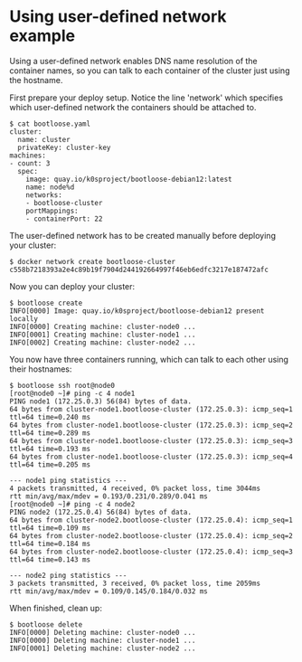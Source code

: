 <!--
SPDX-FileCopyrightText: 2019 Weaveworks Ltd.
SPDX-FileCopyrightText: 2023 bootloose authors
SPDX-License-Identifier: Apache-2.0
-->
# Using user-defined network example

Using a user-defined network enables DNS name resolution of the container names, so you can talk
to each container of the cluster just using the hostname.

First prepare your deploy setup. Notice the line 'network' which specifies which user-defined network the containers should be attached to.

```console
$ cat bootloose.yaml
cluster:
  name: cluster
  privateKey: cluster-key
machines:
- count: 3
  spec:
    image: quay.io/k0sproject/bootloose-debian12:latest
    name: node%d
    networks:
    - bootloose-cluster
    portMappings:
    - containerPort: 22
```

The user-defined network has to be created manually before deploying your cluster:

```console
$ docker network create bootloose-cluster
c558b7218393a2e4c89b19f7904d244192664997f46eb6edfc3217e187472afc
```

Now you can deploy your cluster:

```console
$ bootloose create
INFO[0000] Image: quay.io/k0sproject/bootloose-debian12 present locally
INFO[0000] Creating machine: cluster-node0 ...
INFO[0001] Creating machine: cluster-node1 ...
INFO[0002] Creating machine: cluster-node2 ...

```

You now have three containers running, which can talk to each other using their hostnames:

```console
$ bootloose ssh root@node0
[root@node0 ~]# ping -c 4 node1
PING node1 (172.25.0.3) 56(84) bytes of data.
64 bytes from cluster-node1.bootloose-cluster (172.25.0.3): icmp_seq=1 ttl=64 time=0.240 ms
64 bytes from cluster-node1.bootloose-cluster (172.25.0.3): icmp_seq=2 ttl=64 time=0.289 ms
64 bytes from cluster-node1.bootloose-cluster (172.25.0.3): icmp_seq=3 ttl=64 time=0.193 ms
64 bytes from cluster-node1.bootloose-cluster (172.25.0.3): icmp_seq=4 ttl=64 time=0.205 ms

--- node1 ping statistics ---
4 packets transmitted, 4 received, 0% packet loss, time 3044ms
rtt min/avg/max/mdev = 0.193/0.231/0.289/0.041 ms
[root@node0 ~]# ping -c 4 node2
PING node2 (172.25.0.4) 56(84) bytes of data.
64 bytes from cluster-node2.bootloose-cluster (172.25.0.4): icmp_seq=1 ttl=64 time=0.109 ms
64 bytes from cluster-node2.bootloose-cluster (172.25.0.4): icmp_seq=2 ttl=64 time=0.184 ms
64 bytes from cluster-node2.bootloose-cluster (172.25.0.4): icmp_seq=3 ttl=64 time=0.143 ms

--- node2 ping statistics ---
3 packets transmitted, 3 received, 0% packet loss, time 2059ms
rtt min/avg/max/mdev = 0.109/0.145/0.184/0.032 ms

```

When finished, clean up:

```console
$ bootloose delete
INFO[0000] Deleting machine: cluster-node0 ...
INFO[0000] Deleting machine: cluster-node1 ...
INFO[0001] Deleting machine: cluster-node2 ...
```


